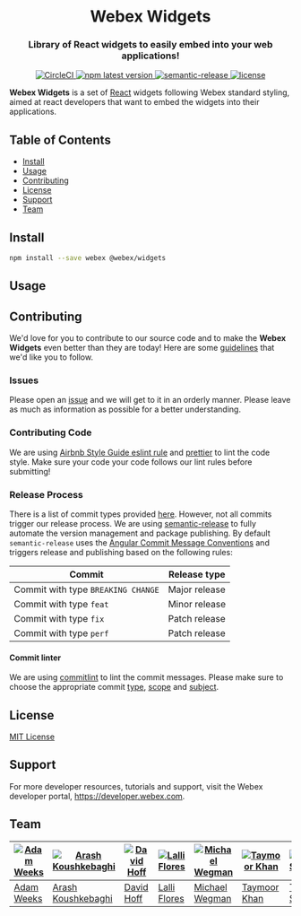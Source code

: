 <h1 align='center' style='border-bottom: none;'>Webex Widgets</h1>
<h3 align='center'>Library of React widgets to easily embed into your web applications!</h3>
<p align='center'>
<a href='https://circleci.com/gh/webex/widgets'>
    <img alt='CircleCI' src='https://circleci.com/gh/webex/widgets.svg?style=shield'>
  </a>
  <a href='https://www.npmjs.com/package/@webex/widgets'>
    <img alt='npm latest version' src='https://img.shields.io/npm/v/@webex/widgets?label=npm%40latest'>
  </a>
  <a href='#badge'>
    <img alt='semantic-release' src='https://img.shields.io/badge/%20%20%F0%9F%93%A6%F0%9F%9A%80-semantic--release-e10079.svg'>
  </a>
  <a href='https://github.com/webex/widgets/blob/master/package.json#L28'>
    <img src='https://img.shields.io/npm/l/webex.svg' alt='license'>
  </a>
</p>

**Webex Widgets** is a set of [React](https://reactjs.org) widgets following Webex standard styling,
aimed at react developers that want to embed the widgets into their applications.

## Table of Contents

- [Install](#install)
- [Usage](#usage)
- [Contributing](#contributing)
- [License](#license)
- [Support](#support)
- [Team](#team)

## Install

```bash
npm install --save webex @webex/widgets
```

## Usage

## Contributing

We'd love for you to contribute to our source code and to make the **Webex Widgets** even better than they are today! Here are some [guidelines](https://github.com/webex/widgets/blob/master/CONTRIBUTING.md) that we'd like you to follow.

### Issues

Please open an [issue](https://github.com/webex/widgets/issues) and we will get to it in an orderly manner.
Please leave as much as information as possible for a better understanding.

### Contributing Code

We are using [Airbnb Style Guide eslint rule](https://github.com/airbnb/javascript) and [prettier](https://github.com/prettier/prettier) to lint the code style.
Make sure your code your code follows our lint rules before submitting!

### Release Process

There is a list of commit types provided [here](https://github.com/webex/widgets/blob/master/CONTRIBUTING.md#type). However, not all commits trigger our release process.
We are using [semantic-release](https://github.com/semantic-release/semantic-release) to fully automate the version management and package publishing.
By default `semantic-release` uses the [Angular Commit Message Conventions](https://github.com/angular/angular.js/blob/master/DEVELOPERS.md#-git-commit-guidelines) and triggers release and publishing based on the following rules:

| Commit                             | Release type  |
| ---------------------------------- | ------------- |
| Commit with type `BREAKING CHANGE` | Major release |
| Commit with type `feat`            | Minor release |
| Commit with type `fix`             | Patch release |
| Commit with type `perf`            | Patch release |

#### Commit linter

We are using [commitlint](https://github.com/conventional-changelog/commitlint) to lint the commit messages.
Please make sure to choose the appropriate commit [type](https://github.com/webex/widgets/blob/master/CONTRIBUTING.md#type), [scope](https://github.com/webex/widgets/blob/master/CONTRIBUTING.md#scope) and [subject](https://github.com/webex/widgets/blob/master/CONTRIBUTING.md#scope).

## License

[MIT License](https://opensource.org/licenses/MIT)

## Support

For more developer resources, tutorials and support, visit the Webex developer portal, https://developer.webex.com.

## Team

| [![Adam Weeks](https://github.com/adamweeks.png?size=100)](https://github.com/adamweeks) | [![Arash Koushkebaghi](https://github.com/akoushke.png?size=100)](https://github.com/akoushke) | [![David Hoff](https://github.com/harborhoffer.png?size=100)](https://github.com/harborhoffer) | [![Lalli Flores](https://github.com/lalli-flores.png?size=100)](https://github.com/lalli-flores) | [![Michael Wegman](https://github.com/mwegman.png?size=100)](https://github.com/mwegman) | [![Taymoor Khan](https://github.com/taymoork2.png?size=100)](https://github.com/taymoork2) | [![Timothy Scheuering](https://github.com/InteractiveTimmy.png?size=100)](https://github.com/InteractiveTimmy) |
| ---------------------------------------------------------------------------------------- | ---------------------------------------------------------------------------------------------- | ---------------------------------------------------------------------------------------------- | ------------------------------------------------------------------------------------------------ | ---------------------------------------------------------------------------------------- | ------------------------------------------------------------------------------------------ | -------------------------------------------------------------------------------------------------------------- |
| [Adam Weeks](https://github.com/adamweeks)                                               | [Arash Koushkebaghi](https://github.com/akoushke)                                              | [David Hoff](https://github.com/harborhoffer)                                                  | [Lalli Flores](https://github.com/lalli-flores)                                                  | [Michael Wegman](https://github.com/mwegman)                                             | [Taymoor Khan](https://github.com/taymoork2)                                               | [Timothy Scheuering](https://github.com/InteractiveTimmy)                                                      |
